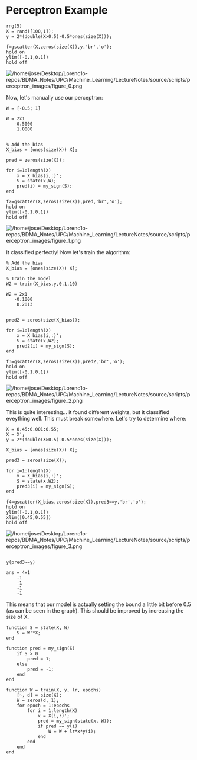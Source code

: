 # Perceptron Example

```matlab:Code
rng(5)
X = rand([100,1]);
y = 2*(double(X>0.5)-0.5*ones(size(X)));

f=gscatter(X,zeros(size(X)),y,'br','o');
hold on
ylim([-0.1,0.1])
hold off
```

![/home/jose/Desktop/Lorenc1o-repos/BDMA_Notes/UPC/Machine_Learning/LectureNotes/source/scripts/perceptron_images/figure_0.png
](perceptron_images//home/jose/Desktop/Lorenc1o-repos/BDMA_Notes/UPC/Machine_Learning/LectureNotes/source/scripts/perceptron_images/figure_0.png
)

  

Now, let's manually use our perceptron:

```matlab:Code
W = [-0.5; 1]
```

```text:Output
W = 2x1    
   -0.5000
    1.0000

```

```matlab:Code

% Add the bias
X_bias = [ones(size(X)) X];

pred = zeros(size(X));

for i=1:length(X)
    x = X_bias(i,:)';
    S = state(x,W);
    pred(i) = my_sign(S);
end

f2=gscatter(X,zeros(size(X)),pred,'br','o');
hold on
ylim([-0.1,0.1])
hold off
```

![/home/jose/Desktop/Lorenc1o-repos/BDMA_Notes/UPC/Machine_Learning/LectureNotes/source/scripts/perceptron_images/figure_1.png
](perceptron_images//home/jose/Desktop/Lorenc1o-repos/BDMA_Notes/UPC/Machine_Learning/LectureNotes/source/scripts/perceptron_images/figure_1.png
)

It classified perfectly! Now let's train the algorithm:

```matlab:Code
% Add the bias
X_bias = [ones(size(X)) X];

% Train the model
W2 = train(X_bias,y,0.1,10)
```

```text:Output
W2 = 2x1    
   -0.1000
    0.2013

```

```matlab:Code

pred2 = zeros(size(X_bias));

for i=1:length(X)
    x = X_bias(i,:)';
    S = state(x,W2);
    pred2(i) = my_sign(S);
end

f3=gscatter(X,zeros(size(X)),pred2,'br','o');
hold on
ylim([-0.1,0.1])
hold off
```

![/home/jose/Desktop/Lorenc1o-repos/BDMA_Notes/UPC/Machine_Learning/LectureNotes/source/scripts/perceptron_images/figure_2.png
](perceptron_images//home/jose/Desktop/Lorenc1o-repos/BDMA_Notes/UPC/Machine_Learning/LectureNotes/source/scripts/perceptron_images/figure_2.png
)

This is quite interesting... it found different weights, but it classified eveything well. This must break somewhere. Let's try to determine where:

```matlab:Code
X = 0.45:0.001:0.55;
X = X';
y = 2*(double(X>0.5)-0.5*ones(size(X)));

X_bias = [ones(size(X)) X];

pred3 = zeros(size(X));

for i=1:length(X)
    x = X_bias(i,:)';
    S = state(x,W2);
    pred3(i) = my_sign(S);
end

f4=gscatter(X_bias,zeros(size(X)),pred3==y,'br','o');
hold on
ylim([-0.1,0.1])
xlim([0.45,0.55])
hold off
```

![/home/jose/Desktop/Lorenc1o-repos/BDMA_Notes/UPC/Machine_Learning/LectureNotes/source/scripts/perceptron_images/figure_3.png
](perceptron_images//home/jose/Desktop/Lorenc1o-repos/BDMA_Notes/UPC/Machine_Learning/LectureNotes/source/scripts/perceptron_images/figure_3.png
)

```matlab:Code

y(pred3~=y)
```

```text:Output
ans = 4x1    
    -1
    -1
    -1
    -1

```

This means that our model is actually setting the bound a little bit before 0.5 (as can be seen in the graph). This should be improved by increasing the size of X.

```matlab:Code
function S = state(X, W)
    S = W'*X;
end

function pred = my_sign(S)
    if S > 0
        pred = 1;
    else
        pred = -1;
    end
end

function W = train(X, y, lr, epochs)
    [~, d] = size(X);
    W = zeros(d, 1);
    for epoch = 1:epochs
        for i = 1:length(X)
            x = X(i,:)';
            pred = my_sign(state(x, W));
            if pred ~= y(i)
                W = W + lr*x*y(i);
            end
        end
    end
end

```
